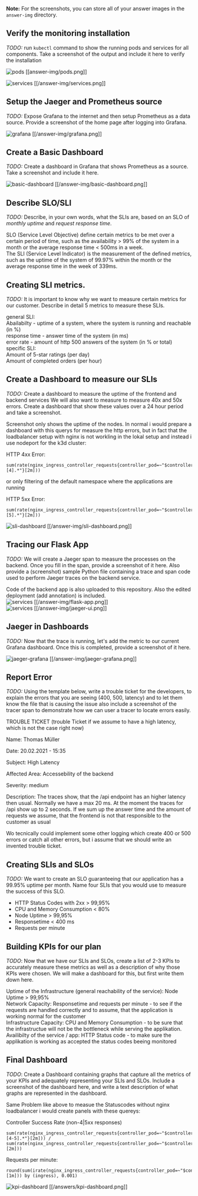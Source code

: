 **Note:** For the screenshots, you can store all of your answer images in the `answer-img` directory.

## Verify the monitoring installation

*TODO:* run `kubectl` command to show the running pods and services for all components. Take a screenshot of the output and include it here to verify the installation

![pods](/answer-img/pods.png)
[[answer-img/pods.png]]  

![services](/answer-img/services.png)
[[/answer-img/services.png]]  

## Setup the Jaeger and Prometheus source
*TODO:* Expose Grafana to the internet and then setup Prometheus as a data source. Provide a screenshot of the home page after logging into Grafana.

![grafana](/answer-img/grafana.png)
[[/answer-img/grafana.png]]  

## Create a Basic Dashboard
*TODO:* Create a dashboard in Grafana that shows Prometheus as a source. Take a screenshot and include it here.

![basic-dashboard](/answer-img/basic-dashboard.png)
[[/answer-img/basic-dashboard.png]]  

## Describe SLO/SLI
*TODO:* Describe, in your own words, what the SLIs are, based on an SLO of *monthly uptime* and *request response time*.

SLO (Service Level Objective) define certain metrics to be met over a certain period of time, such as the availability > 99% of the system in a month or the average response time < 500ms in a week.  
The SLI (Service Level Indicator) is the measurement of the defined metrics, such as the uptime of the system of 99.97% within the month or the average response time in the week of 339ms. 

## Creating SLI metrics.
*TODO:* It is important to know why we want to measure certain metrics for our customer. Describe in detail 5 metrics to measure these SLIs. 

general SLI:  
Abailabilty - uptime of a system, where the system is running and reachable (in %)  
response time - answer time of the system (in ms)  
error rate - amount of http 500 answers of the system (in % or total)  
specific SLI:  
Amount of 5-star ratings (per day)  
Amount of completed orders (per hour)  

## Create a Dashboard to measure our SLIs
*TODO:* Create a dashboard to measure the uptime of the frontend and backend services We will also want to measure to measure 40x and 50x errors. Create a dashboard that show these values over a 24 hour period and take a screenshot.  

Screenshot only shows the uptime of the nodes. In normal i would prepare a dashboard with this querys for measure the http errors, but in fact that the loadbalancer setup with nginx is not workling in the lokal setup and instead i use nodeport for the k3d cluster:  

HTTP 4xx Error:  

```
sum(rate(nginx_ingress_controller_requests{controller_pod=~"$controller",controller_class=~"$controller_class",namespace=~"$namespace",status~"[4].*"}[2m])) 
```
or only filtering of the default namespace where the applications are running  

HTTP 5xx Error:  
```
sum(rate(nginx_ingress_controller_requests{controller_pod=~"$controller",controller_class=~"$controller_class",namespace=~"$namespace",status~"[5].*"}[2m])) 
```
![sli-dashboard](/answer-img/sli-dashboard.png)
[[/answer-img/sli-dashboard.png]]

## Tracing our Flask App
*TODO:*  We will create a Jaeger span to measure the processes on the backend. Once you fill in the span, provide a screenshot of it here. Also provide a (screenshot) sample Python file containing a trace and span code used to perform Jaeger traces on the backend service.

Code of the backend app is also uploaded to this repository. Also the edited deployment (add annotation) is included.  
![services](/answer-img/flask-app.png)
[[/answer-img/flask-app.png]]  
![services](/answer-img/jaeger-ui.png)
[[/answer-img/jaeger-ui.png]]  

## Jaeger in Dashboards
*TODO:* Now that the trace is running, let's add the metric to our current Grafana dashboard. Once this is completed, provide a screenshot of it here.

![jaeger-grafana](/answer-img/jaeger-grafana.png)
[[/answer-img/jaeger-grafana.png]]  

## Report Error
*TODO:* Using the template below, write a trouble ticket for the developers, to explain the errors that you are seeing (400, 500, latency) and to let them know the file that is causing the issue also include a screenshot of the tracer span to demonstrate how we can user a tracer to locate errors easily.

TROUBLE TICKET (trouble Ticket if we assume to have a high latency, which is not the case right now)  

Name: Thomas Müller  

Date: 20.02.2021 - 15:35    

Subject: High Latency  

Affected Area: Accessebility of the backend  

Severity: medium  

Description: The traces show, that the /api endpoint has an higher latency then usual. Normally we have a max 20 ms. At the moment the traces for /api show up to 2 seconds. If we sum up the answer time and the amount of requests we assume, that the frontend is not that responsible to the customer as usual  

Wo tecnically could implement some other logging which create 400 or 500 errors or catch all other errors, but i assume that we should write an invented trouble ticket.  

## Creating SLIs and SLOs
*TODO:* We want to create an SLO guaranteeing that our application has a 99.95% uptime per month. Name four SLIs that you would use to measure the success of this SLO.

* HTTP Status Codes with 2xx > 99,95%  
* CPU and Memory Consumption < 80%  
* Node Uptime > 99,95%  
* Responsetime < 400 ms  
* Requests per minute  

## Building KPIs for our plan
*TODO*: Now that we have our SLIs and SLOs, create a list of 2-3 KPIs to accurately measure these metrics as well as a description of why those KPIs were chosen. We will make a dashboard for this, but first write them down here.  

Uptime of the Infrastructure (general reachability of the service): Node Uptime > 99,95%  
Network Capacity: Responsetime and requests per minute - to see if the requests are handled correctly and to assume, that the application is working normal for the customer  
Infrastructure Capacity: CPU and Memory Consumption - to be sure that the infrastructue will not be the bottleneck while serving the applikation.  
Availibilty of the service / app: HTTP Status code - to make sure the applikation is working as accepted the status codes beeing monitored  

## Final Dashboard
*TODO*: Create a Dashboard containing graphs that capture all the metrics of your KPIs and adequately representing your SLIs and SLOs. Include a screenshot of the dashboard here, and write a text description of what graphs are represented in the dashboard.  

Same Problem like above to measue the Statuscodes without nginx loadbalancer i would create panels with these quereys:  

Controller Success Rate (non-4|5xx responses)  
```
sum(rate(nginx_ingress_controller_requests{controller_pod=~"$controller",controller_class=~"$controller_class",namespace=~"$namespace",status!~"[4-5].*"}[2m])) / sum(rate(nginx_ingress_controller_requests{controller_pod=~"$controller",controller_class=~"$controller_class",namespace=~"$namespace"}[2m]))
```
Requests per minute:  
```
round(sum(irate(nginx_ingress_controller_requests{controller_pod=~"$controller",controller_class=~"$controller_class",controller_namespace=~"$namespace",ingress=~"$ingress"}[1m])) by (ingress), 0.001)
```

![kpi-dashboard](/answer-img/kpi-dashboard.png)
[[/answers/kpi-dashboard.png]]